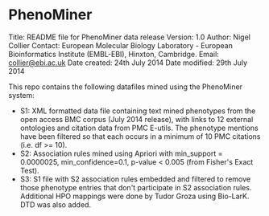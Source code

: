 PhenoMiner
==========


Title:		README file for PhenoMiner data release
Version:	1.0 
Author: 	Nigel Collier
Contact: 	European Molecular Biology Laboratory - European Bioinformatics Institute
		(EMBL-EBI), Hinxton, Cambridge. Email: collier@ebi.ac.uk
Date created: 	24th July 2014
Date modified: 	29th July 2014

This repo contains the following datafiles mined using the PhenoMiner system:

* S1:	XML formatted data file containing text mined phenotypes from the open access
	BMC corpus (July 2014 release), with links to 12 external ontologies and 
	citation data from PMC E-utils. The phenotype mentions have been filtered so that
	each occurs in a minimum of 10 PMC citations (i.e. df >= 10).
* S2:	Association rules mined using Apriori with min_support = 0.0000025,
	min_confidence=0.1, p-value < 0.005 (from Fisher's Exact Test).
* S3: 	S1 file with S2 association rules embedded and filtered to remove those phenotype
	entries that don't participate in S2 association rules. Additional HPO mappings 
	were done by Tudor Groza using Bio-LarK. DTD was also added.

